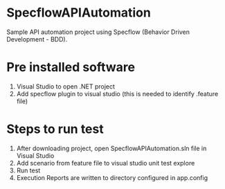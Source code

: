 # SpecflowAPIAutomation
Sample API automation project using Specflow (Behavior Driven Development - BDD).


# Pre installed software
1. Visual Studio to open .NET project
2. Add specflow plugin to visual studio (this is needed to identify .feature file)


# Steps to run test
1. After downloading project, open SpecflowAPIAutomation.sln file in Visual Studio
2. Add scenario from feature file to visual studio unit test explore
3. Run test
4. Execution Reports are written to directory configured in app.config
